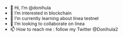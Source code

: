 - 👋 Hi, I’m @donihula
- 👀 I’m interested in blockchain 
- 🌱 I’m currently learning about linea testnet
- 💞️ I’m looking to collaborate on linea
- 📫 How to reach me : follow my Twitter @Donihula2 

<!---
donihula/donihula is a ✨ special ✨ repository because its `README.md` (this file) appears on your GitHub profile.
You can click the Preview link to take a look at your changes.
--->
